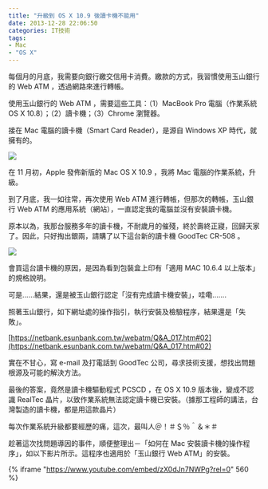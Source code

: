 ```yaml
---
title: "升級到 OS X 10.9 後讀卡機不能用"
date: 2013-12-28 22:06:50
categories: IT技術
tags:
- Mac
- "OS X"
---
```


每個月的月底，我需要向銀行繳交信用卡消費。繳款的方式，我習慣使用玉山銀行的 Web ATM ，透過網路來進行轉帳。
<!-- more -->

使用玉山銀行的 Web ATM ，需要這些工具：（1）MacBook Pro 電腦（作業系統 OS X  10.8）；（2）讀卡機；（3）Chrome 瀏覽器。

接在 Mac 電腦的讀卡機（Smart Card Reader），是源自 Windows XP 時代，就擁有的。

![](http://2.bp.blogspot.com/-Oo6vjqCiAYY/Ur0e_byZcgI/AAAAAAAAWX8/eQdYEuD4FsI/s320/IMG_0803.jpg)

在 11 月初，Apple 發佈新版的 Mac OS X 10.9 ，我將 Mac 電腦的作業系統，升級。

到了月底，我一如往常，再次使用 Web ATM 進行轉帳，但那次的轉帳，玉山銀行 Web ATM 的應用系統（網站），一直認定我的電腦並沒有安裝讀卡機。

原本以為，我那台服務多年的讀卡機，不耐歲月的催殘，終於壽終正寢，回歸天家了。因此，只好掏出銀兩，請購了以下這台新的讀卡機 GoodTec CR-508 。

![](http://4.bp.blogspot.com/-MIH-9nOjIpI/Ur0e9T69RaI/AAAAAAAAWX0/dnFjfcA66oQ/s320/IMG_0802.JPG)

會買這台讀卡機的原因，是因為看到包裝盒上印有「適用 MAC 10.6.4 以上版本」的規格說明。

可是......結果，還是被玉山銀行認定「沒有完成讀卡機安裝」，哇嘞.......  

照著玉山銀行，如下網址處的操作指引，執行安裝及檢驗程序，結果還是「失敗」。

[https://netbank.esunbank.com.tw/webatm/Q&A_017.htm#02](https://netbank.esunbank.com.tw/webatm/Q&A_017.htm#02)

實在不甘心，寫 e-mail 及打電話到 GoodTec 公司，尋求技術支援，想找出問題根源及可能的解決方法。

最後的答案，竟然是讀卡機驅動程式 PCSCD ，在  OS X 10.9 版本後，變成不認識 RealTec 晶片，以致作業系統無法認定讀卡機已安裝。（據那工程師的講法，台灣製造的讀卡機，都是用這款晶片）

每次作業系統升級都要經歷的痛，這次，最叫人＠！＃＄％＾＆＊＃

趁著這次找問題導因的事件，順便整理出－「如何在 Mac 安裝讀卡機的操作程序」，如以下影片所示。這程序也適用於「玉山銀行 Web ATM」的安裝。

{% iframe "https://www.youtube.com/embed/zX0dJn7NWPg?rel=0" 560 %}

